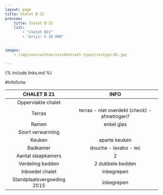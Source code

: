 ```yaml
---
layout: page
title: Chalet B 21
preview: 
    title: Chalet B 21
    list:
        - "chalet B21"
        - "prijs: € 10.000"
        
        
images:
    - /img/overnachten/residentieel-type1/restyp1-01.jpg
    
---
```


{% include links.md %}



#Infofiche 

CHALET B 21                 | INFO        | 
:--------------------------:|:-----------:|
Oppervlakte chalet          |
Terras                      |terras - niet overdekt (check) - afmetingen? 
Ramen                       |enkel glas
Soort verwarming            |
Keuken                      |aparte keuken
Badkamer                    |douche - lavabo - wc
Aantal slaapkamers          |2
Verdeling bedden            |2 dubbele bedden
Inboedel chalet             |inbegrepen
Standplaatsvergoeding 2015  |inbegrepen
